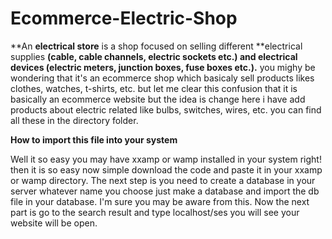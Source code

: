 # Ecommerce-Electric-Shop
**An **electrical store** is a shop focused on selling different **electrical supplies **(cable, cable channels, electric sockets etc.) and electrical devices (electric meters, junction boxes, fuse boxes etc.).**
you mighy be wondering that it's an ecommerce shop which basicaly sell products likes clothes, watches, t-shirts, etc. but let me clear this confusion that it is basically an ecommerce website but the idea is change here i have add products about electric related like bulbs, switches, wires, etc. you can find all these in the directory folder.

**How to import this file into your system**

Well it so easy you may have xxamp or wamp installed in your system right! then it is so easy now simple download the code and paste it in your xxamp or wamp directory.
The next step is you need to create a database in your server whatever name you choose just make a database and import the db file in your database. I'm sure you may be aware from this.
Now the next part is go to the search result and type localhost/ses you will see your website will be open.
